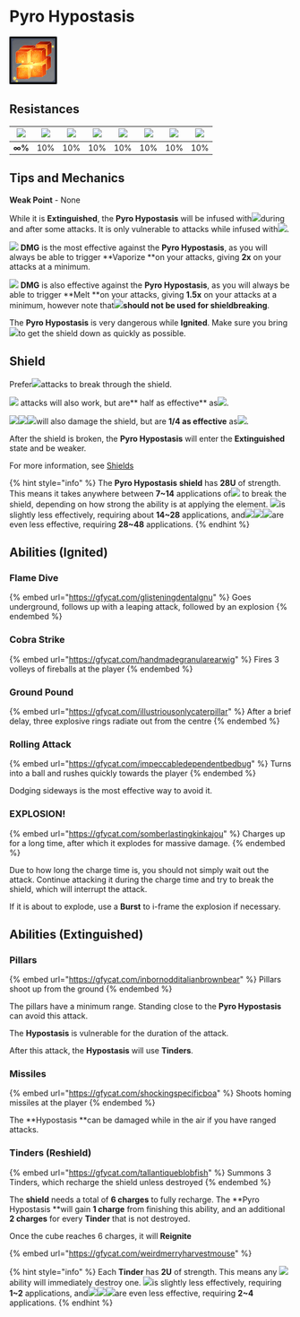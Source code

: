 # Pyro Hypostasis

![](../../.gitbook/assets/hypostasis-pyro-.png)

## Resistances

| ![](../../.gitbook/assets/pyro_small.png)  | ![](../../.gitbook/assets/hydro_small.png)  | ![](../../.gitbook/assets/cryo_small.png)  | ![](../../.gitbook/assets/electro_small.png)  | ![](../../.gitbook/assets/anemo_small.png)  | ![](../../.gitbook/assets/geo_small.png)  | ![](../../.gitbook/assets/dendro_small.png)  | ![](../../.gitbook/assets/physical_small.png)  |
| :----------------------------------------: | :-----------------------------------------: | :----------------------------------------: | :-------------------------------------------: | :-----------------------------------------: | :---------------------------------------: | :------------------------------------------: | :--------------------------------------------: |
|                    **∞%**                  |                     10%                     |                     10%                    |                      10%                      |                     10%                     |                    10%                    |                      10%                     |                       10%                      |

## Tips and Mechanics

**Weak Point** - None

While it is **Extinguished**, the **Pyro Hypostasis** will be infused with![](../../.gitbook/assets/pyro_small.png)during and after some attacks. It is only vulnerable to attacks while infused with![](../../.gitbook/assets/pyro_small.png).

![](../../.gitbook/assets/hydro_small.png) **DMG** is the most effective against the **Pyro Hypostasis**, as you will always be able to trigger **Vaporize **on your attacks, giving **2x** on your attacks at a minimum.

![](../../.gitbook/assets/cryo_small.png) **DMG** is also effective against the **Pyro Hypostasis**, as you will always be able to trigger **Melt **on your attacks, giving **1.5x** on your attacks at a minimum, however note that![](../../.gitbook/assets/cryo_small.png)**should not be used for shieldbreaking**.

The **Pyro Hypostasis** is very dangerous while **Ignited**. Make sure you bring![](../../.gitbook/assets/hydro_small.png)to get the shield down as quickly as possible.

## Shield

Prefer![](../../.gitbook/assets/hydro_small.png)attacks to break through the shield.

![](../../.gitbook/assets/electro_small.png) attacks will also work, but are** half as effective** as![](../../.gitbook/assets/hydro_small.png).

![](../../.gitbook/assets/cryo_small.png)![](../../.gitbook/assets/anemo_small.png)![](../../.gitbook/assets/geo_small.png)will also damage the shield, but are **1/4 as effective** as![](../../.gitbook/assets/hydro_small.png).

After the shield is broken, the **Pyro Hypostasis** will enter the **Extinguished** state and be weaker.

For more information, see [Shields](../../mechanics/shields.md)

{% hint style="info" %}
The **Pyro Hypostasis** **shield** has **28U** of strength. This means it takes anywhere between **7\~14** applications of![](../../.gitbook/assets/hydro_small.png) to break the shield, depending on how strong the ability is at applying the element. ![](../../.gitbook/assets/electro_small.png)is slightly less effectively, requiring about **14\~28** applications, and![](../../.gitbook/assets/cryo_small.png)![](../../.gitbook/assets/anemo_small.png)![](../../.gitbook/assets/geo_small.png)are even less effective, requiring **28\~48** applications.
{% endhint %}

## Abilities (Ignited)

### Flame Dive

{% embed url="https://gfycat.com/glisteningdentalgnu" %}
Goes underground, follows up with a leaping attack, followed by an explosion
{% endembed %}

### Cobra Strike

{% embed url="https://gfycat.com/handmadegranularearwig" %}
Fires 3 volleys of fireballs at the player
{% endembed %}

### Ground Pound

{% embed url="https://gfycat.com/illustriousonlycaterpillar" %}
After a brief delay, three explosive rings radiate out from the centre
{% endembed %}

### Rolling Attack

{% embed url="https://gfycat.com/impeccabledependentbedbug" %}
Turns into a ball and rushes quickly towards the player
{% endembed %}

Dodging sideways is the most effective way to avoid it.

### EXPLOSION!

{% embed url="https://gfycat.com/somberlastingkinkajou" %}
Charges up for a long time, after which it explodes for massive damage.
{% endembed %}

Due to how long the charge time is, you should not simply wait out the attack. Continue attacking it during the charge time and try to break the shield, which will interrupt the attack.

If it is about to explode, use a **Burst** to i-frame the explosion if necessary.

## Abilities (Extinguished)

### Pillars

{% embed url="https://gfycat.com/inbornodditalianbrownbear" %}
Pillars shoot up from the ground
{% endembed %}

The pillars have a minimum range. Standing close to the **Pyro Hypostasis** can avoid this attack.

The **Hypostasis** is vulnerable for the duration of the attack.

After this attack, the **Hypostasis** will use **Tinders**.

### Missiles

{% embed url="https://gfycat.com/shockingspecificboa" %}
Shoots homing missiles at the player
{% endembed %}

The **Hypostasis **can be damaged while in the air if you have ranged attacks.

### Tinders (Reshield)

{% embed url="https://gfycat.com/tallantiqueblobfish" %}
Summons 3 Tinders, which recharge the shield unless destroyed
{% endembed %}

The **shield** needs a total of **6 charges** to fully recharge. The **Pyro Hypostasis **will gain **1 charge** from finishing this ability, and an additional **2 charges** for every **Tinder** that is not destroyed.

Once the cube reaches 6 charges, it will **Reignite**

{% embed url="https://gfycat.com/weirdmerryharvestmouse" %}

{% hint style="info" %}
Each **Tinder** has **2U** of strength. This means any ![](../../.gitbook/assets/hydro_small.png)ability will immediately destroy one. ![](../../.gitbook/assets/electro_small.png)is slightly less effectively, requiring **1\~2** applications, and![](../../.gitbook/assets/cryo_small.png)![](../../.gitbook/assets/anemo_small.png)![](../../.gitbook/assets/geo_small.png)are even less effective, requiring **2\~4** applications.
{% endhint %}
